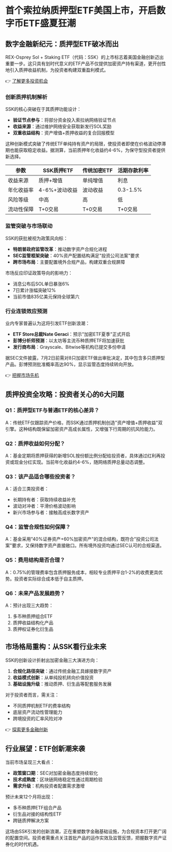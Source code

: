 # 首个索拉纳质押型ETF美国上市，开启数字币ETF盛夏狂潮

## 数字金融新纪元：质押型ETF破冰而出

REX-Osprey Sol + Staking ETF（代码：SSK）的上市标志着美国金融创新迈出重要一步。这只具有划时代意义的ETF产品不仅提供加密资产持有渠道，更开创性地引入质押收益机制，为投资者构建双重盈利模式。

👉 [了解更多投资机会](https://bit.ly/okx_welcome)

### 创新质押机制解析
SSK的核心突破在于其质押功能设计：
- **验证节点参与**：将部分资金投入索拉纳网络验证节点
- **收益来源**：通过维护网络安全获取新发行SOL奖励
- **双重收益结构**：资产增值+质押收益的复合回报模型

这种创新模式突破了传统ETF单纯持有资产的局限，使投资者即使在价格波动停滞期也能获取稳定收益。据测算，当前质押年化收益约4-6%，为保守型投资者提供新选择。

| 参数          | SSK质押ETF | 传统加密ETF | 活期存款利率 |
|---------------|------------|-------------|--------------|
| 收益来源      | 质押+增值  | 单纯增值    | 利息         |
| 年化收益率    | 4-6%+波动收益 | 波动收益    | 0.3-1.5%     |
| 风险等级      | 中高       | 高          | 低           |
| 流动性保障    | T+0交易    | T+0交易     | T+0交易      |

### 监管突破与市场联动
SSK的获批被视为政策风向标：
- **特朗普政府监管改革**：推动数字资产合规化进程
- **SEC监管框架突破**：40%资产配置结构满足"投资公司法案"要求
- **跨市场布局**：主要配置境外合规产品，构建双重合规屏障

市场反应印证政策导向的影响力：
- 消息公布后SOL单日暴涨6%
- 7日累计涨幅突破12%
- 当前市值835亿美元保持全球第六

### 行业连锁效应预测
业内专家普遍认为这将引发ETF创新浪潮：
- **ETF Store总裁Nate Geraci**：预示"加密ETF夏季"正式开启
- **彭博分析师预测**：以太坊等主流币种质押ETF将加速获批
- **发行商布局**：Grayscale、Bitwise等机构已提交多份申请

据SEC文件披露，7月2日前需对8只加密ETF做出审批决定，其中包含多只质押型产品。彭博预测批准概率高达90%，显示监管态度持续转向开放。

👉 [把握市场先机](https://bit.ly/okx_welcome)

## 质押投资全攻略：投资者关心的6大问题

### Q1：质押型ETF与普通ETF的核心差异？
A：传统ETF仅跟踪资产价格，而SSK通过质押机制创造"资产增值+质押收益"双引擎。这种结构既保留加密资产高成长属性，又增强下行周期的抗风险能力。

### Q2：质押收益如何分配？
A：基金定期将质押获得的新增SOL按份额比例分配给投资者，具体通过红利再投资或现金分红实现。当前年化收益约4-6%，随网络质押总量动态调整。

### Q3：该产品适合哪些投资者？
A：适合三类投资者：
- 长期持有者：获取持续收益补充
- 波动对冲者：平滑价格波动影响
- 新兴市场参与者：接触高成长数字资产

### Q4：监管合规性如何保障？
A：基金采用"40%证券资产+60%加密资产"的混合结构，既符合"投资公司法案"要求，又保持数字资产直接敞口。所有境外投资均通过SEC认可的合规渠道。

### Q5：费用结构是否合理？
A：0.75%的管理费率包含质押服务成本，相较专业质押平台1-2%的收费更具优势。投资者实际综合成本低于自主质押。

### Q6：未来产品发展趋势？
A：预计出现三大趋势：
1. 多币种质押组合ETF
2. 质押收益结构化产品
3. 质押权证券化衍生品

## 市场格局重构：从SSK看行业未来

SSK的创新设计折射出加密金融三大演进方向：
1. **合规化路径突破**：通过传统金融工具嫁接数字资产
2. **收益模式创新**：从单纯投机转向价值投资
3. **基础设施升级**：推动质押、衍生品等配套服务发展

对于投资者而言，需关注：
- 不同质押机制ETF的费率结构
- 底层资产流动性管理能力
- 跨境投资的汇率风险对冲

👉 [探索更多金融创新](https://bit.ly/okx_welcome)

## 行业展望：ETF创新潮来袭

当前市场呈现三大看点：
- **政策窗口期**：SEC对加密金融态度持续软化
- **技术成熟度**：区块链网络稳定性通过周期检验
- **需求升级**：机构投资者配置需求激增

预计未来12个月将出现：
- 多币种质押ETF组合产品
- 衍生品对接的结构性ETF
- 跨链质押解决方案

这场由SSK引发的创新浪潮，正在重塑数字金融基础设施，为合规资本打开更广阔的配置空间。投资者需重点关注首批产品的运作实效及监管反馈，把握数字资产证券化的时代机遇。